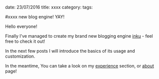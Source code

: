 date: 23/07/2016
title: xxxx
category: 
tags: 

#xxxx new blog engine! YAY!

Hello everyone!

Finally I've managed to create my brand new blogging engine [inku](https://github.com/lukaszkups/inku) - feel free to check it out!

In the next few posts I will introduce the basics of its usage and customization.

In the meantime, You can take a look on my [experience](http://lukaszkups.net/experience/) section, or [about](http://lukaszkups.net/about) page!
